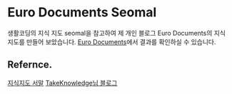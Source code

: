 # Euro Documents Seomal
생활코딩의 지식 지도 seomal을 참고하여 
제 개인 블로그 Euro Documents의 지식 지도를 만들어 보았습니다.
[Euro Documents](/https://eurodocs.tistory.com/)에서 결과를 확인하실 수 있습니다.

## Refernce.
[지식지도 서말](/https://seomal.com/map/1)
[TakeKnowledge님 블로그](/https://velog.io/@takeknowledge/%EC%83%9D%ED%99%9C%EC%BD%94%EB%94%A9-%EB%A7%88%EC%9D%B8%EB%93%9C%EB%A7%B5-cytoscape-%ED%99%9C%EC%9A%A9-%ED%94%84%EB%A1%9C%EC%A0%9D%ED%8A%B8-56k4in7315)
